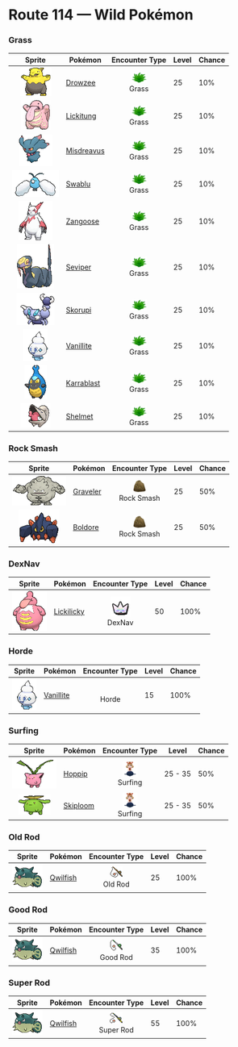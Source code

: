 # Route 114 — Wild Pokémon

### Grass

| Sprite | Pokémon | Encounter Type | Level | Chance |
|:------:|---------|:--------------:|-------|--------|
| ![Drowzee](../../assets/sprites/drowzee/front.gif "Drowzee: If your nose becomes itchy while you are sleeping, it’s a sure sign that one of these Pokémon is standing above your pillow and trying to eat your dream through your nostrils.") | [Drowzee](../../pokemon/drowzee.md/) | ![Grass](../../assets/encounter_types/grass.png "Grass")<br>Grass | 25 | 10% |
| ![Lickitung](../../assets/sprites/lickitung/front.gif "Lickitung: Whenever Lickitung comes across something new, it will unfailingly give it a lick. It does so because it memorizes things by texture and by taste. It is somewhat put off by sour things.") | [Lickitung](../../pokemon/lickitung.md/) | ![Grass](../../assets/encounter_types/grass.png "Grass")<br>Grass | 25 | 10% |
| ![Misdreavus](../../assets/sprites/misdreavus/front.gif "Misdreavus: Misdreavus frightens people with a creepy, sobbing cry. The Pokémon apparently uses its red spheres to absorb the fearful feelings of foes and turn them into nutrition.") | [Misdreavus](../../pokemon/misdreavus.md/) | ![Grass](../../assets/encounter_types/grass.png "Grass")<br>Grass | 25 | 10% |
| ![Swablu](../../assets/sprites/swablu/front.gif "Swablu: Swablu loves to make things clean. If it spots something dirty, it will wipe and polish it with its cottony wings. If its wings become dirty, this Pokémon finds a stream and showers itself.") | [Swablu](../../pokemon/swablu.md/) | ![Grass](../../assets/encounter_types/grass.png "Grass")<br>Grass | 25 | 10% |
| ![Zangoose](../../assets/sprites/zangoose/front.gif "Zangoose: Zangoose usually stays on all fours, but when angered, it gets up on its hind legs and extends its claws. This Pokémon shares a bitter rivalry with Seviper that dates back over generations.") | [Zangoose](../../pokemon/zangoose.md/) | ![Grass](../../assets/encounter_types/grass.png "Grass")<br>Grass | 25 | 10% |
| ![Seviper](../../assets/sprites/seviper/front.gif "Seviper: Seviper’s swordlike tail serves two purposes—it slashes foes and douses them with secreted poison. This Pokémon will not give up its long-running blood feud with Zangoose.") | [Seviper](../../pokemon/seviper.md/) | ![Grass](../../assets/encounter_types/grass.png "Grass")<br>Grass | 25 | 10% |
| ![Skorupi](../../assets/sprites/skorupi/front.gif "Skorupi: It burrows under the sand to lie in wait for prey. Its tail claws can inject its prey with a savage poison.") | [Skorupi](../../pokemon/skorupi.md/) | ![Grass](../../assets/encounter_types/grass.png "Grass")<br>Grass | 25 | 10% |
| ![Vanillite](../../assets/sprites/vanillite/front.gif "Vanillite: This Pokémon formed from icicles bathed in energy from the morning sun. It sleeps buried in snow.") | [Vanillite](../../pokemon/vanillite.md/) | ![Grass](../../assets/encounter_types/grass.png "Grass")<br>Grass | 25 | 10% |
| ![Karrablast](../../assets/sprites/karrablast/front.gif "Karrablast: For some reason they evolve when they receive electrical energy while they are attacking Shelmet.") | [Karrablast](../../pokemon/karrablast.md/) | ![Grass](../../assets/encounter_types/grass.png "Grass")<br>Grass | 25 | 10% |
| ![Shelmet](../../assets/sprites/shelmet/front.gif "Shelmet: It evolves when bathed in an electric-like energy along with Karrablast. The reason is still unknown.") | [Shelmet](../../pokemon/shelmet.md/) | ![Grass](../../assets/encounter_types/grass.png "Grass")<br>Grass | 25 | 10% |

### Rock Smash

| Sprite | Pokémon | Encounter Type | Level | Chance |
|:------:|---------|:--------------:|-------|--------|
| ![Graveler](../../assets/sprites/graveler/front.gif "Graveler: Rocks are Graveler’s favorite food. This Pokémon will climb a mountain from the base to the summit, crunchingly feasting on rocks all the while. Upon reaching the peak, it rolls back down to the bottom.") | [Graveler](../../pokemon/graveler.md/) | ![Rock Smash](../../assets/encounter_types/rock_smash.png "Rock Smash")<br>Rock Smash | 25 | 50% |
| ![Boldore](../../assets/sprites/boldore/front.gif "Boldore: When it is healthy, its core sticks out. Always facing the same way, it swiftly moves front to back and left to right.") | [Boldore](../../pokemon/boldore.md/) | ![Rock Smash](../../assets/encounter_types/rock_smash.png "Rock Smash")<br>Rock Smash | 25 | 50% |

### DexNav

| Sprite | Pokémon | Encounter Type | Level | Chance |
|:------:|---------|:--------------:|-------|--------|
| ![Lickilicky](../../assets/sprites/lickilicky/front.gif "Lickilicky: Their saliva contains lots of components that can dissolve anything. The numbness caused by their lick does not dissipate.") | [Lickilicky](../../pokemon/lickilicky.md/) | ![DexNav](../../assets/encounter_types/dexnav.png "DexNav")<br>DexNav | 50 | 100% |

### Horde

| Sprite | Pokémon | Encounter Type | Level | Chance |
|:------:|---------|:--------------:|-------|--------|
| ![Vanillite](../../assets/sprites/vanillite/front.gif "Vanillite: This Pokémon formed from icicles bathed in energy from the morning sun. It sleeps buried in snow.") | [Vanillite](../../pokemon/vanillite.md/) | ![Horde](../../assets/encounter_types/horde.png "Horde")<br>Horde | 15 | 100% |

### Surfing

| Sprite | Pokémon | Encounter Type | Level | Chance |
|:------:|---------|:--------------:|-------|--------|
| ![Hoppip](../../assets/sprites/hoppip/front.gif "Hoppip: This Pokémon drifts and floats with the wind. If it senses the approach of strong winds, Hoppip links its leaves with other Hoppip to prepare against being blown away.") | [Hoppip](../../pokemon/hoppip.md/) | ![Surfing](../../assets/encounter_types/surfing.png "Surfing")<br>Surfing | 25 - 35 | 50% |
| ![Skiploom](../../assets/sprites/skiploom/front.gif "Skiploom: Skiploom’s flower blossoms when the temperature rises above 64 degrees Fahrenheit. How much the flower opens depends on the temperature. For that reason, this Pokémon is sometimes used as a thermometer.") | [Skiploom](../../pokemon/skiploom.md/) | ![Surfing](../../assets/encounter_types/surfing.png "Surfing")<br>Surfing | 25 - 35 | 50% |

### Old Rod

| Sprite | Pokémon | Encounter Type | Level | Chance |
|:------:|---------|:--------------:|-------|--------|
| ![Qwilfish](../../assets/sprites/qwilfish/front.gif "Qwilfish: Qwilfish sucks in water, inflating itself. This Pokémon uses the pressure of the water it swallowed to shoot toxic quills all at once from all over its body. It finds swimming somewhat challenging.") | [Qwilfish](../../pokemon/qwilfish.md/) | ![Old Rod](../../assets/encounter_types/old_rod.png "Old Rod")<br>Old Rod | 25 | 100% |

### Good Rod

| Sprite | Pokémon | Encounter Type | Level | Chance |
|:------:|---------|:--------------:|-------|--------|
| ![Qwilfish](../../assets/sprites/qwilfish/front.gif "Qwilfish: Qwilfish sucks in water, inflating itself. This Pokémon uses the pressure of the water it swallowed to shoot toxic quills all at once from all over its body. It finds swimming somewhat challenging.") | [Qwilfish](../../pokemon/qwilfish.md/) | ![Good Rod](../../assets/encounter_types/good_rod.png "Good Rod")<br>Good Rod | 35 | 100% |

### Super Rod

| Sprite | Pokémon | Encounter Type | Level | Chance |
|:------:|---------|:--------------:|-------|--------|
| ![Qwilfish](../../assets/sprites/qwilfish/front.gif "Qwilfish: Qwilfish sucks in water, inflating itself. This Pokémon uses the pressure of the water it swallowed to shoot toxic quills all at once from all over its body. It finds swimming somewhat challenging.") | [Qwilfish](../../pokemon/qwilfish.md/) | ![Super Rod](../../assets/encounter_types/super_rod.png "Super Rod")<br>Super Rod | 55 | 100% |

